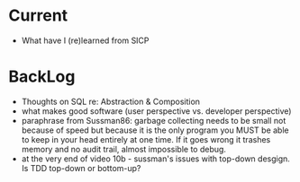 # Current #
- What have I (re)learned from SICP

# BackLog #
- Thoughts on SQL re: Abstraction & Composition
- what makes good software (user perspective vs. developer perspective)
- paraphrase from Sussman86: garbage collecting needs to be small not
because of speed but because it is the only program you MUST be able
to keep in your head entirely at one time. If it goes wrong it trashes
memory and no audit trail, almost impossible to debug.
- at the very end of video 10b - sussman's issues with top-down desgign.
Is TDD top-down or bottom-up?



